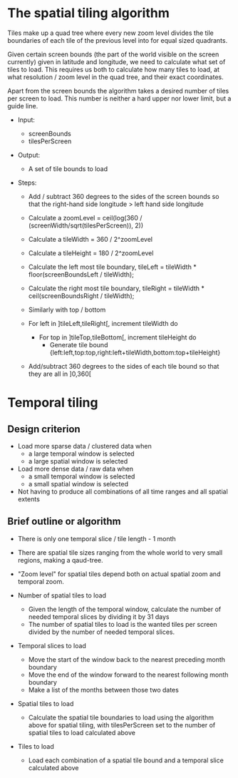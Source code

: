 ---
---

# The spatial tiling algorithm

Tiles make up a quad tree where every new zoom level divides the tile
boundaries of each tile of the previous level into for equal sized
quadrants.

Given certain screen bounds (the part of the world visible on the
screen currently) given in latitude and longitude, we need to
calculate what set of tiles to load. This requires us both to
calculate how many tiles to load, at what resolution / zoom level in
the quad tree, and their exact coordinates.

Apart from the screen bounds the algorithm takes a desired number of
tiles per screen to load. This number is neither a hard upper nor
lower limit, but a guide line.


* Input:
  * screenBounds
  * tilesPerScreen

* Output:
  * A set of tile bounds to load

* Steps:
  * Add / subtract 360 degrees to the sides of the screen bounds so that the right-hand side longitude > left hand side longitude

  * Calculate a zoomLevel = ceil(log(360 / (screenWidth/sqrt(tilesPerScreen)), 2))
  * Calculate a tileWidth = 360 / 2^zoomLevel
  * Calculate a tileHeight = 180 / 2^zoomLevel

  * Calculate the left most tile boundary, tileLeft = tileWidth * floor(screenBoundsLeft / tileWidth);
  * Calculate the right most tile boundary, tileRight = tileWidth * ceil(screenBoundsRight / tileWidth);
  * Similarly with top / bottom

  * For left in ]tileLeft,tileRight[, increment tileWidth do
    * For top in ]tileTop,tileBottom[, increment tileHeight do
      * Generate tile bound {left:left,top:top,right:left+tileWidth,bottom:top+tileHeight}

  * Add/subtract 360 degrees to the sides of each tile bound so that they are all in ]0,360[


# Temporal tiling

## Design criterion

* Load more sparse data / clustered data when
  * a large temporal window is selected
  * a large spatial window is selected
* Load more dense data / raw data when
  * a small temporal window is selected
  * a small spatial window is selected
* Not having to produce all combinations of all time ranges and all spatial extents

## Brief outline or algorithm

* There is only one temporal slice / tile length - 1 month
* There are spatial tile sizes ranging from the whole world to very small regions, making a qaud-tree.
* "Zoom level" for spatial tiles depend both on actual spatial zoom and temporal zoom.

* Number of spatial tiles to load
  * Given the length of the temporal window, calculate the number of needed temporal slices by dividing it by 31 days
  * The number of spatial tiles to load is the wanted tiles per screen divided by the number of needed temporal slices.

* Temporal slices to load
  * Move the start of the window back to the nearest preceding month boundary
  * Move the end of the window forward to the nearest following month boundary
  * Make a list of the months between those two dates

* Spatial tiles to load
  * Calculate the spatial tile boundaries to load using the algorithm above for spatial tiling, with tilesPerScreen set to the number of spatial tiles to load calculated above

* Tiles to load
  * Load each combination of a spatial tile bound and a temporal slice calculated above
